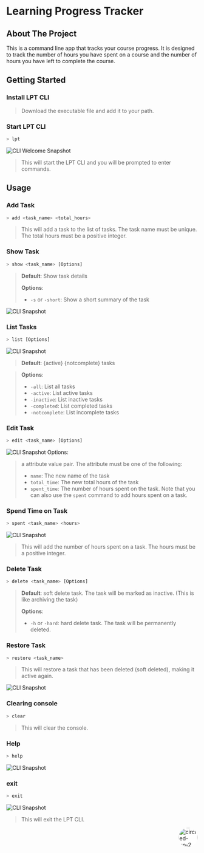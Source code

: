 <a id="readme-top"></a>
# Learning Progress Tracker


## About The Project
This is a command line app that tracks your course progress. It is designed to track the number of hours you have spent on a course and the number of hours you have left to complete the course.

<!-- Getting Started -->
## Getting Started
### Install LPT CLI
> Download the executable file and add it to your path.

### Start LPT CLI
```bash
> lpt
```
![CLI Welcome Snapshot](./images/lpt.png)

> This will start the LPT CLI and you will be prompted to enter commands.


<!-- Usage -->
## Usage
### Add Task
```bash
> add <task_name> <total_hours>
```
> This will add a task to the list of tasks. The task name must be unique. The total hours must be a positive integer.

### Show Task
```bash
> show <task_name> [Options]
```
> **Default**: Show task details
> 
> **Options**:
> - `-s` or `-short`: Show a short summary of the task


![CLI Snapshot](./images/add_and_show.png)

### List Tasks
```bash
> list [Options]
```
![CLI Snapshot](./images/list.png)
>**Default**: {active} {notcomplete} tasks

>**Options**:
>- `-all`: List all tasks
>- `-active`: List active tasks
>- `-inactive`: List inactive tasks
>- `-completed`: List completed tasks
>- `-notcomplete`: List incomplete tasks

### Edit Task
```bash
> edit <task_name> [Options]
```
![CLI Snapshot](./images/edit.png)
Options:
> a attribute value pair. The attribute must be one of the following:
> - `name`: The new name of the task
> - `total_time`: The new total hours of the task
> - `spent_time`: The number of hours spent on the task. Note that you can also use the `spent` command to add hours spent on a task.

### Spend Time on Task
```bash
> spent <task_name> <hours>
```
![CLI Snapshot](./images/spent.png)
>This will add the number of hours spent on a task. The hours must be a positive integer.


### Delete Task
```bash
> delete <task_name> [Options]
```
> **Default**: soft delete task. The task will be marked as inactive. (This is like archiving the task)
> 
> **Options**:
> - `-h` or `-hard`: hard delete task. The task will be permanently deleted.

### Restore Task
```bash
> restore <task_name>
```
> This will restore a task that has been deleted (soft deleted), making it active again.

![CLI Snapshot](./images/archive_and_restore.png)

### Clearing console
```bash
> clear
```
> This will clear the console.

### Help
```bash
> help
```
![CLI Snapshot](./images/help.png)

### exit
```bash
> exit
```
![CLI Snapshot](./images/exit.png)

> This will exit the LPT CLI.


<a href="#readme-top"><img width="50" height="50" src="https://img.icons8.com/ios-filled/50/circled-up-2.png" alt="circled-up-2" style="background-color: #ffffff; border-radius: 50%; display: inline-block; float: right; height: 50px; overflow: hidden; position: relative;" />
</a>